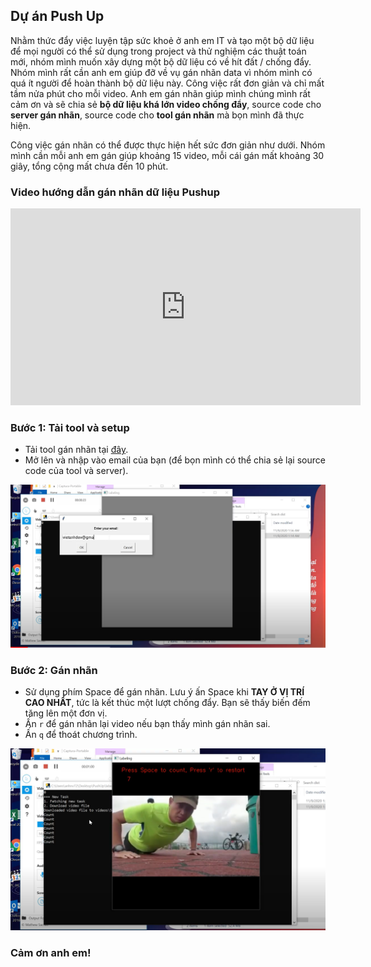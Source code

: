 ## Dự án Push Up

Nhằm thức đẩy việc luyện tập sức khoẻ ở anh em IT và tạo một bộ dữ liệu để mọi người có thể sử dụng trong project và thử nghiệm các thuật toán mới, nhóm mình muốn xây dựng một bộ dữ liệu có về hít đất / chống đẩy. Nhóm mình rất cần anh em giúp đỡ về vụ gán nhãn data vì nhóm mình có quá ít người để hoàn thành bộ dữ liệu này. Công việc rất đơn giản và chỉ mất tầm nửa phút cho mỗi video. Anh em gán nhãn giúp mình chúng mình rất cảm ơn và sẽ chia sẻ **bộ dữ liệu khá lớn video chống đẩy**, source code cho **server gán nhãn**, source code cho **tool gán nhãn** mà bọn mình đã thực hiện.

Công việc gán nhãn có thể được thực hiện hết sức đơn giản như dưới. Nhóm mình cần mỗi anh em gán giúp khoảng 15 video, mỗi cái gán mất khoảng 30 giây, tổng cộng mất chưa đến 10 phút.

### Video hướng dẫn gán nhãn dữ liệu Pushup

<iframe width="560" height="315" src="https://www.youtube.com/embed/HUl3rLiH2Qw" frameborder="0" allow="accelerometer; autoplay; clipboard-write; encrypted-media; gyroscope; picture-in-picture" allowfullscreen></iframe>

### Bước 1: Tải tool và setup

- Tải tool gán nhãn tại [đây](https://raw.githubusercontent.com/vietanhdev/pushup-project/gh-pages/label_tool.exe).
- Mở lên và nhập vào email của bạn (để bọn mình có thể chia sẻ lại source code của tool và server).

![Hình 1](1.png)

### Bước 2: Gán nhãn

- Sử dụng phím Space để gán nhãn. Lưu ý ấn Space khi **TAY Ở VỊ TRÍ CAO NHẤT**, tức là kết thúc một lượt chống đẩy. Bạn sẽ thấy biến đếm tăng lên một đơn vị.
- Ấn `r` để gán nhãn lại video nếu bạn thấy mình gán nhãn sai.
- Ấn `q` để thoát chương trình.

![Hình 2](2.png)


### Cảm ơn anh em!
